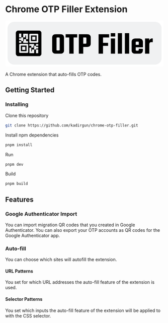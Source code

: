 # Chrome OTP Filler Extension

![Chrome OTP Filler](/public/logo.png)

A Chrome extension that auto-fills OTP codes.

## Getting Started

### Installing

Clone this repository

```bash
git clone https://github.com/kadirgun/chrome-otp-filler.git
```

Install npm dependencies

```bash
pnpm install
```

Run

```bash
pnpm dev
```

Build

```bash
pnpm build
```

## Features

### Google Authenticator Import

You can import migration QR codes that you created in Google Authenticator. You can also export your OTP accounts as QR codes for the Google Authenticator app.

### Auto-fill

You can choose which sites will autofill the extension.

#### URL Patterns

You set for which URL addresses the auto-fill feature of the extension is used.

#### Selector Patterns

You set which inputs the auto-fill feature of the extension will be applied to with the CSS selector.
